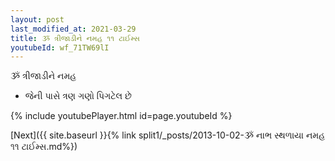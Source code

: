 ```yaml
---
layout: post
last_modified_at: 2021-03-29
title: ૐ ત્રીજાડીને નમહ ૧૧ ટાઈમ્સ
youtubeId: wf_71TW69lI
---
```

 
 
 ૐ ત્રીજાડીને નમહ  
 
 -  જેની પાસે ત્રણ ગણો પિગટેલ છે 
 
  
 
  
 
 
 
 
 
 


{% include youtubePlayer.html id=page.youtubeId %}
 
[Next]({{ site.baseurl }}{% link  split1/_posts/2013-10-02-ૐ નાભ સ્થળાયા નમહ ૧૧ ટાઈમ્સ.md%})
 
